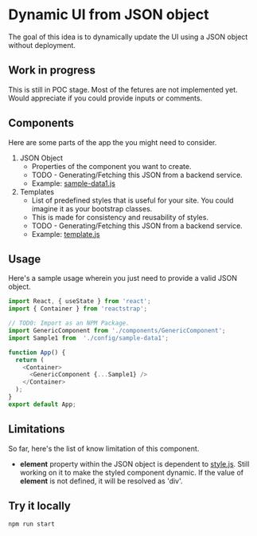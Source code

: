 # Dynamic UI from JSON object
The goal of this idea is to dynamically update the UI using a JSON object without deployment. 


## Work in progress
This is still in POC stage. Most of the fetures are not implemented yet. Would appreciate if you could provide inputs or comments.

## Components
Here are some parts of the app the you might need to consider.

1. JSON Object
   * Properties of the component you want to create.
   * TODO - Generating/Fetching this JSON from a backend service.
   * Example: [sample-data1.js](src/config/sample-data1.js) 
2. Templates
   * List of predefined styles that is useful for your site. You could imagine it as your bootstrap classes.
   * This is made for consistency and reusability of styles.
   * TODO - Generating/Fetching this JSON from a backend service.
   * Example: [template.js](src/config/template.js)

## Usage
Here's a sample usage wherein you just need to provide a valid JSON object.
```javascript
import React, { useState } from 'react';
import { Container } from 'reactstrap';

// TOD0: Import as an NPM Package.
import GenericComponent from './components/GenericComponent';
import Sample1 from  './config/sample-data1';

function App() {
  return (
    <Container>
      <GenericComponent {...Sample1} />
    </Container>
  );
}
export default App;
```

## Limitations
So far, here's the list of know limitation of this component.
* __element__ property within the JSON object is dependent to [style.js](src/components/GenericComponent/style.js). Still working on it to make the styled component dynamic. If the value of __element__ is not defined, it will be resolved as 'div'.

## Try it locally
```bash
npm run start
```